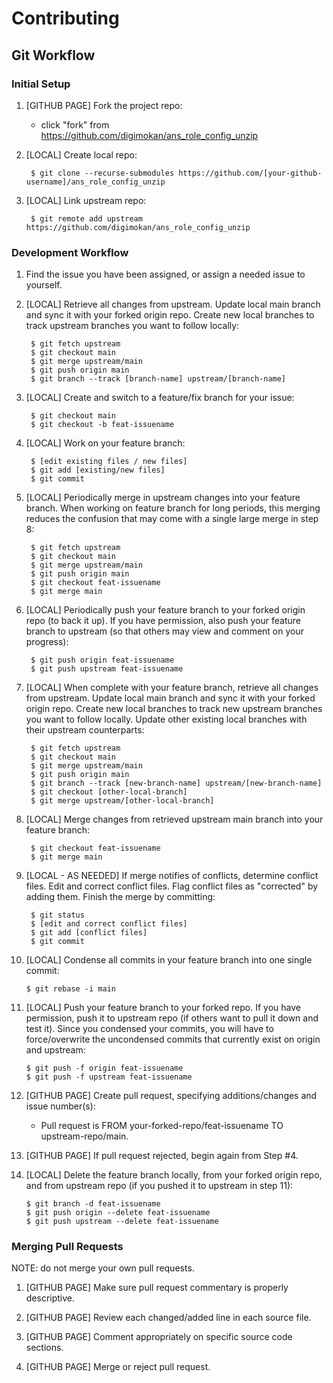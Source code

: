 # Contributing

## Git Workflow

### Initial Setup

1. [GITHUB PAGE] Fork the project repo:

    * click "fork" from https://github.com/digimokan/ans_role_config_unzip

2. [LOCAL] Create local repo:

        $ git clone --recurse-submodules https://github.com/[your-github-username]/ans_role_config_unzip

3. [LOCAL] Link upstream repo:

        $ git remote add upstream https://github.com/digimokan/ans_role_config_unzip

### Development Workflow

1. Find the issue you have been assigned, or assign a needed issue to yourself.

2. [LOCAL] Retrieve all changes from upstream.  Update local main branch and
sync it with your forked origin repo.  Create new local branches to track
upstream branches you want to follow locally:

        $ git fetch upstream
        $ git checkout main
        $ git merge upstream/main
        $ git push origin main
        $ git branch --track [branch-name] upstream/[branch-name]

3. [LOCAL] Create and switch to a feature/fix branch for your issue:

        $ git checkout main
        $ git checkout -b feat-issuename

4. [LOCAL] Work on your feature branch:

        $ [edit existing files / new files]
        $ git add [existing/new files]
        $ git commit

5. [LOCAL] Periodically merge in upstream changes into your feature branch.
When working on feature branch for long periods, this merging reduces the
confusion that may come with a single large merge in step 8:

        $ git fetch upstream
        $ git checkout main
        $ git merge upstream/main
        $ git push origin main
        $ git checkout feat-issuename
        $ git merge main

6. [LOCAL] Periodically push your feature branch to your forked origin repo
(to back it up). If you have permission, also push your feature branch to
upstream (so that others may view and comment on your progress):

        $ git push origin feat-issuename
        $ git push upstream feat-issuename

7. [LOCAL] When complete with your feature branch, retrieve all changes from
upstream. Update local main branch and sync it with your forked origin repo.
Create new local branches to track new upstream branches you want to follow
locally. Update other existing local branches with their upstream counterparts:

        $ git fetch upstream
        $ git checkout main
        $ git merge upstream/main
        $ git push origin main
        $ git branch --track [new-branch-name] upstream/[new-branch-name]
        $ git checkout [other-local-branch]
        $ git merge upstream/[other-local-branch]

8. [LOCAL] Merge changes from retrieved upstream main branch into your feature
branch:

        $ git checkout feat-issuename
        $ git merge main

9. [LOCAL - AS NEEDED] If merge notifies of conflicts, determine conflict files.
Edit and correct conflict files.  Flag conflict files as "corrected" by adding
them. Finish the merge by committing:

        $ git status
        $ [edit and correct conflict files]
        $ git add [conflict files]
        $ git commit

10. [LOCAL] Condense all commits in your feature branch into one single commit:

        $ git rebase -i main

11. [LOCAL] Push your feature branch to your forked repo. If you have
permission, push it to upstream repo (if others want to pull it down and test
it). Since you condensed your commits, you will have to force/overwrite the
uncondensed commits that currently exist on origin and upstream:

        $ git push -f origin feat-issuename
        $ git push -f upstream feat-issuename

12. [GITHUB PAGE] Create pull request, specifying additions/changes and issue
number(s):

    * Pull request is FROM your-forked-repo/feat-issuename TO
      upstream-repo/main.

13. [GITHUB PAGE] If pull request rejected, begin again from Step #4.

14. [LOCAL] Delete the feature branch locally, from your forked origin repo, and
from upstream repo (if you pushed it to upstream in step 11):

        $ git branch -d feat-issuename
        $ git push origin --delete feat-issuename
        $ git push upstream --delete feat-issuename

### Merging Pull Requests

NOTE: do not merge your own pull requests.

1. [GITHUB PAGE] Make sure pull request commentary is properly descriptive.

2. [GITHUB PAGE] Review each changed/added line in each source file.

3. [GITHUB PAGE] Comment appropriately on specific source code sections.

4. [GITHUB PAGE] Merge or reject pull request.

